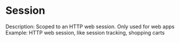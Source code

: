 # Session

Description: Scoped to an HTTP web session. Only used for web apps
Example: HTTP web session, like session tracking, shopping carts